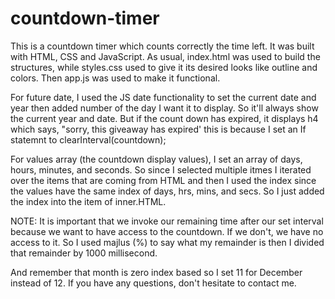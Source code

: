 ﻿# countdown-timer
This is a countdown timer which counts correctly the time left.
It was built with HTML, CSS and JavaScript. As usual, index.html was used to build the structures, while styles.css used to give it its desired looks like outline and colors. Then app.js was used to make it functional.

For future date, I used the JS date functionality to set the current date and year then added number of the day I want it to display. So it'll always show the current year and date. But if the count down has expired, it displays h4 which says, "sorry, this giveaway has expired' this is because I set an If statemnt to clearInterval(countdown);

For values array (the countdown display values), I set an array of days, hours, minutes, and seconds. So since I selected multiple itmes I iterated over the items that are coming from HTML and then I used the index since the values have the same index of days, hrs, mins, and secs. So I just added the index into the item of inner.HTML. 

NOTE: It is important that we invoke our remaining time after our set interval because we want to have access to the countdown. If we don't, we have no access to it. So I used majlus (%) to say what my remainder is then I divided that remainder by 1000 millisecond.

And remember that month is zero index based so I set 11 for December instead of 12.
If you have any questions, don't hesitate to contact me.
